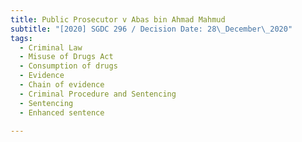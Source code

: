 ```yaml
---
title: Public Prosecutor v Abas bin Ahmad Mahmud
subtitle: "[2020] SGDC 296 / Decision Date: 28\_December\_2020"
tags:
  - Criminal Law
  - Misuse of Drugs Act
  - Consumption of drugs
  - Evidence
  - Chain of evidence
  - Criminal Procedure and Sentencing
  - Sentencing
  - Enhanced sentence

---
```


